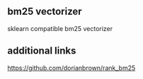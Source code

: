 ## bm25 vectorizer

sklearn compatible bm25 vectorizer

## additional links

https://github.com/dorianbrown/rank_bm25

